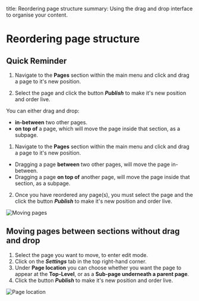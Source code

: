 title: Reordering page structure
summary: Using the drag and drop interface to organise your content.

# Reordering page structure

## Quick Reminder
 1. Navigate to the **Pages** section within the main menu and click and drag a page to it's new position.

 2. Select the page and click the button ***Publish*** to make it's new position and order live.

You can either drag and drop:
 * **in-between** two other pages.
 * **on top of** a page, which will move the page inside that section, as a subpage.

 1. Navigate to the **Pages** section within the main menu and click and drag a page to it's new position.
 * Dragging a page **between** two other pages, will move the page in-between.
 * Dragging a page **on top of** another page, will move the page inside that section, as a subpage.
 2. Once you have reordered any page(s), you must select the page and the click the button ***Publish*** to make it's new position and order live.

![Moving pages](/_images/Moving-Pages.png) <!-- to do -->

## Moving pages between sections without drag and drop

 1. Select the page you want to move, to enter edit mode.
 2. Click on the ***Settings*** tab in the top right-hand corner.
 3. Under **Page location** you can choose whether you want the page to appear at the **Top-Level**, or as a **Sub-page underneath a parent page**.
 4. Click the button ***Publish*** to make it's new position and order live.

![Page location](/_images/settings-page-location.png)
